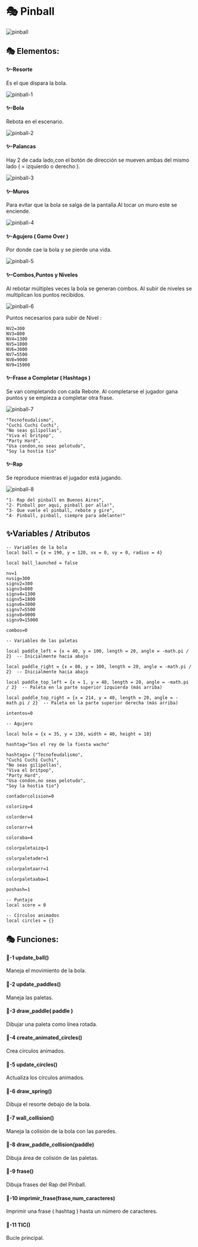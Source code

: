 # 🎭 Pinball

![pinball](./Imagenes/pinball.gif)

## 🎭 Elementos:

#### ✨️-Resorte

Es el que dispara la bola.

![pinball-1](./Imagenes/pinball-1.jpg)

#### ✨️-Bola

Rebota en el escenario.

![pinball-2](./Imagenes/pinball-2.jpg)

#### ✨️-Palancas

Hay 2 de cada lado,con el botón de dirección se mueven ambas del mismo lado ( = izquierdo o derecho ).

![pinball-3](./Imagenes/pinball-3.jpg)

#### ✨️-Muros

Para evitar que la bola se salga de la pantalla.Al tocar un muro este se enciende.

![pinball-4](./Imagenes/pinball-4.jpg)

#### ✨️-Agujero ( Game Over )

Por donde cae la bola y se pierde una vida.

![pinball-5](./Imagenes/pinball-5.jpg)

#### ✨️-Combos,Puntos y Niveles

Al rebotar múltiples veces la bola se generan combos.
Al subir de niveles se multiplican los puntos recibidos.

![pinball-6](./Imagenes/pinball-6.jpg)

Puntos necesarios para subir de Nivel :
```
NV2=300
NV3=800
NV4=1300
NV5=1800
NV6=3000
NV7=5500
NV8=9000
NV9=15000
```
#### ✨️-Frase a Completar ( Hashtags )

Se van completando con cada Rebote.
Al completarse el jugador gana puntos y se empieza a completar otra frase.

![pinball-7](./Imagenes/pinball-7.jpg)

```
"Tecnofeudalismo",
"Cuchi Cuchi Cuchi",
"No seas gilipollas",
"Viva el britpop",
"Party Hard",
"Usa condon,no seas pelotudo",
"Soy la hostia tio"
```

#### ✨️-Rap

Se reproduce mientras el jugador está jugando.

![pinball-8](./Imagenes/pinball-8.jpg)
``` 
"1- Rap del pinball en Buenos Aires",
"2- Pinball por aqui, pinball por alla!",
"3- Que vuele el pinball, rebote y gire",
"4- Pinball, pinball, siempre para adelante!"
```

## ✨️Variables / Atributos

```
-- Variables de la bola
local ball = {x = 190, y = 120, vx = 0, vy = 0, radius = 4}

local ball_launched = false

nv=1
nvsig=300
signv2=300
signv3=800
signv4=1300
signv5=1800
signv6=3000
signv7=5500
signv8=9000
signv9=15000

combos=0

-- Variables de las paletas

local paddle_left = {x = 40, y = 100, length = 20, angle = -math.pi / 2}  -- Inicialmente hacia abajo

local paddle_right = {x = 80, y = 100, length = 20, angle = -math.pi / 2}  -- Inicialmente hacia abajo

local paddle_top_left = {x = 1, y = 40, length = 20, angle = -math.pi / 2}  -- Paleta en la parte superior izquierda (más arriba)

local paddle_top_right = {x = 214, y = 40, length = 20, angle = -math.pi / 2}  -- Paleta en la parte superior derecha (más arriba)

intentos=0

-- Agujero

local hole = {x = 35, y = 130, width = 40, height = 10}

hashtag="Sos el rey de la fiesta wacho"

hashtags= {"Tecnofeudalismo",
"Cuchi Cuchi Cuchi",
"No seas gilipollas",
"Viva el britpop",
"Party Hard",
"Usa condon,no seas pelotudo",
"Soy la hostia tio"} 

contadorcolision=0

colorizq=4

colorder=4

colorarr=4

coloraba=4

colorpaletaizq=1

colorpaletader=1

colorpaletaarr=1

colorpaletaaba=1

poshash=1

-- Puntaje
local score = 0

-- Círculos animados
local circles = {}
```

## 🎭 Funciones:

#### 🔑-1  update_ball()

Maneja el movimiento de la bola.

#### 🔑-2  update_paddles()

Maneja las paletas.

#### 🔑-3  draw_paddle( paddle )

Dibujar una paleta como línea rotada.

#### 🔑-4  create_animated_circles()

Crea círculos animados.

#### 🔑-5  update_circles()

Actualiza los círculos animados.

#### 🔑-6  draw_spring()

Dibuja el resorte debajo de la bola.

#### 🔑-7  wall_collision()

Maneja la colisión de la bola con las paredes.

#### 🔑-8  draw_paddle_collision(paddle)

Dibuja área de colisión de las paletas.

#### 🔑-9  frase()

Dibuja frases del Rap del Pinball.

#### 🔑-10  imprimir_frase(frase,num_caracteres)

Imprimir una frase ( hashtag ) hasta un número de caracteres.

#### 🔑-11  TIC()

Bucle principal.
